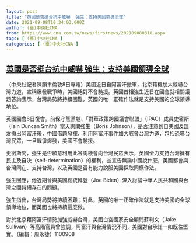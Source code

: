 ```yaml
---
layout: post
title: "英國是否挺台抗中威嚇  強生：支持美國領導全球"
date: 2021-09-08T10:34:03.000Z
author: (臺)中央社CNA
from: https://www.cna.com.tw/news/firstnews/202109080318.aspx
tags: [ (臺)中央社CNA ]
categories: [ (臺)中央社CNA ]
---
```

<!--1631097243000-->
[英國是否挺台抗中威嚇  強生：支持美國領導全球](https://www.cna.com.tw/news/firstnews/202109080318.aspx)
------

<div>
<div></div><div class="paragraph"><p>（中央社記者陳韻聿倫敦8日專電）美國近日自阿富汗撤軍，北京藉機加大威嚇台灣力道，宣稱爆發戰爭時，美國絕對不會馳援。英國首相強生近日在國會就相關議題答詢表示，台灣局勢將持續困難，英國的唯一正確作法就是支持美國的全球領導地位。</p><p>英國國會6日復會。前保守黨黨魁、「對華政策跨國議會聯盟」（IPAC）成員史密斯（Iain Duncan Smith）當天詢問強生（Boris Johnson），是否注意到自美國及盟友撤出阿富汗後，中國借題發揮、利用阿富汗事件加大威脅台灣力道，包括恐嚇台灣民眾，一旦戰爭爆發，美國不會馳援。</p><p>史密斯問，強生是否願意利用此答詢機會向台灣民眾表示，英國全力支持台灣擁有民主及自決（self-determination）的權利，並宣告無論中國說什麼，英國都會與台灣同在、支持台灣，以及英國是否有能力說服美國採取同樣作法。</p><p>強生回應，他近期曾與美國總統拜登（Joe Biden）深入討論中華人民共和國與台灣之間持續存在的問題。</p><p>強生指出，台灣局勢將持續困難；對此，英國的唯一正確作法就是支持美國的全球領導地位，而英國也將持續這麼做。</p><p>對於北京藉阿富汗情勢加強威嚇台灣，美國白宮國家安全顧問蘇利文（Jake Sullivan）等高階官員曾強調，阿富汗與台灣情況不同，美國對台承諾一如既往堅實。（編輯：周永捷）1100908</p><div class='media'><div class='twitterMedia'><blockquote class='twitter-tweet' data-lang='zh-tw'><a href='https://twitter.com/MPIainDS/status/1434907971344031757'></a></blockquote></div></div></div>
</div>
